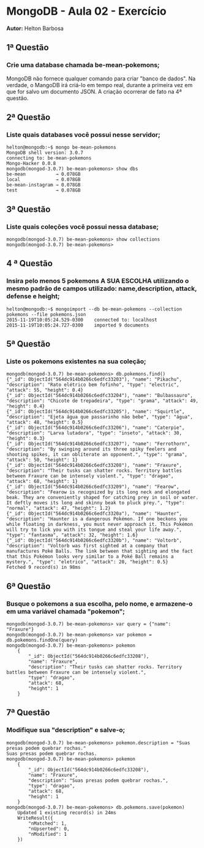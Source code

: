 # MongoDB - Aula 02 - Exercício
**Autor:** Helton Barbosa

## 1ª Questão 
### Crie uma database chamada be-mean-pokemons;

MongoDB não fornece qualquer comando para criar "banco de dados".
Na verdade, o MangoDB irá criá-lo em tempo real, durante a primeira vez em que for salvo um documento JSON.
A criação ocorrerar de fato na 4ª questão.
	
## 2ª Questão
### Liste quais databases você possui nesse servidor;

```
helton@mongodb:~$ mongo be-mean-pokemons
MongoDB shell version: 3.0.7
connecting to: be-mean-pokemons
Mongo-Hacker 0.0.8
mongodb(mongod-3.0.7) be-mean-pokemons> show dbs
be-mean           → 0.078GB
local             → 0.078GB
be-mean-instagram → 0.078GB
test              → 0.078GB
```

## 3ª Questão
### Liste quais coleções você possui nessa database;

```
mongodb(mongod-3.0.7) be-mean-pokemons> show collections
mongodb(mongod-3.0.7) be-mean-pokemons>
```
    
## 4 ª Questão
### Insira pelo menos 5 pokemons A SUA ESCOLHA utilizando o mesmo padrão de campos utilizado: name,description, attack, defense e height;

```
helton@mongodb:~$ mongoimport --db be-mean-pokemons --collection pokemons --file pokemons.json
2015-11-19T10:05:24.529-0300    connected to: localhost
2015-11-19T10:05:24.727-0300    imported 9 documents
```
    
## 5ª Questão
### Liste os pokemons existentes na sua coleção;

```
mongodb(mongod-3.0.7) be-mean-pokemons> db.pokemons.find()
{"_id": ObjectId("564dc914b0266c6edfc33203"), "name": "Pikachu", "description": "Rato elétrico bem fofinho", "type": "electric", "attack": 55, "height": 0.4}
{"_id": ObjectId("564dc914b0266c6edfc33204"), "name": "Bulbassauro", "description": "Chicote de trepadeira", "type": "grama", "attack": 49, "height": 0.4}
{"_id": ObjectId("564dc914b0266c6edfc33205"), "name": "Squirtle", "description": "Ejeta água que passarinho não bebe", "type": "água", "attack": 48, "height": 0.5}
{"_id": ObjectId("564dc914b0266c6edfc33206"), "name": "Caterpie", "description": "Larva lutadora", "type": "inseto", "attack": 30, "height": 0.3}
{"_id": ObjectId("564dc914b0266c6edfc33207"), "name": "Ferrothorn", "description": "By swinging around its three spiky feelers and shooting spikes, it can obliterate an opponent.", "type": "grama", "attack": 50, "height": 1}
{"_id": ObjectId("564dc914b0266c6edfc33208"), "name": "Fraxure", "description": "Their tusks can shatter rocks. Territory battles between Fraxure can be intensely violent.", "type": "dragao", "attack": 68, "height": 1}
{"_id": ObjectId("564dc914b0266c6edfc33209"), "name": "Fearow", "description": "Fearow is recognized by its long neck and elongated beak. They are conveniently shaped for catching prey in soil or water. It deftly moves its long and skinny beak to pluck prey.", "type": "normal", "attack": 47, "height": 1.2}
{"_id": ObjectId("564dc914b0266c6edfc3320a"), "name": "Haunter", "description": "Haunter is a dangerous Pokémon. If one beckons you while floating in darkness, you must never approach it. This Pokémon will try to lick you with its tongue and steal your life away.", "type": "fantasma", "attack": 32, "height": 1.6}
{"_id": ObjectId("564dc914b0266c6edfc3320b"), "name": "Voltorb", "description": "Voltorb was first sighted at a company that manufactures Poké Balls. The link between that sighting and the fact that this Pokémon looks very similar to a Poké Ball remains a mystery.", "type": "eletrico", "attack": 20, "height": 0.5}
Fetched 9 record(s) in 98ms
```
## 6ª Questão
### Busque o pokemons a sua escolha, pelo nome, e armazene-o em uma variável chamada "pokemon";

```
mongodb(mongod-3.0.7) be-mean-pokemons> var query = {"name": "Fraxure"}
mongodb(mongod-3.0.7) be-mean-pokemons> var pokemon = db.pokemons.findOne(query)
mongodb(mongod-3.0.7) be-mean-pokemons> pokemon
	{
		"_id": ObjectId("564dc914b0266c6edfc33208"),
		"name": "Fraxure",
		"description": "Their tusks can shatter rocks. Territory battles between Fraxure can be intensely violent.",
		"type": "dragao",
		"attack": 68,
		"height": 1
	}
```

## 7ª Questão
### Modifique sua "description" e salve-o;

```
mongodb(mongod-3.0.7) be-mean-pokemons> pokemon.description = "Suas presas podem quebrar rochas."
Suas presas podem quebrar rochas.
mongodb(mongod-3.0.7) be-mean-pokemons> pokemon
	{
		"_id": ObjectId("564dc914b0266c6edfc33208"),
		"name": "Fraxure",
		"description": "Suas presas podem quebrar rochas.",
		"type": "dragao",
		"attack": 68,
		"height": 1
	}
mongodb(mongod-3.0.7) be-mean-pokemons> db.pokemons.save(pokemon)
	Updated 1 existing record(s) in 24ms
	WriteResult({
		"nMatched": 1,
		"nUpserted": 0,
		"nModified": 1
	})
```


 


